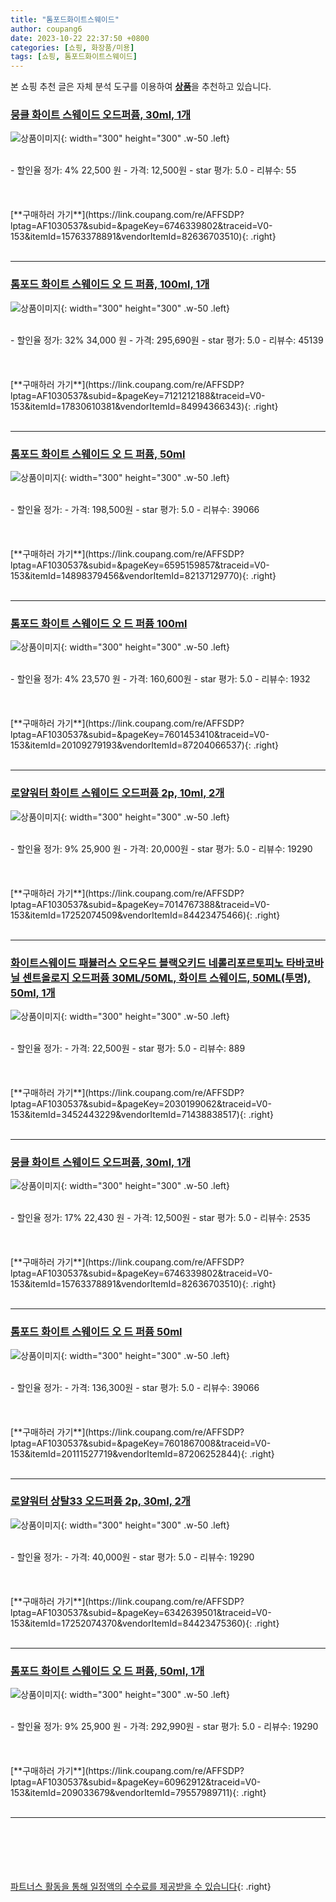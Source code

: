 ```yaml
---
title: "톰포드화이트스웨이드"
author: coupang6
date: 2023-10-22 22:37:50 +0800
categories: [쇼핑, 화장품/미용]
tags: [쇼핑, 톰포드화이트스웨이드]
---
```


본 쇼핑 추천 글은 자체 분석 도구를 이용하여 [**상품**](https://link.coupang.com/a/bao1ui)을 추천하고 있습니다.

### [뭉클 화이트 스웨이드 오드퍼퓸, 30ml, 1개](https://link.coupang.com/re/AFFSDP?lptag=AF1030537&subid=&pageKey=6746339802&traceid=V0-153&itemId=15763378891&vendorItemId=82636703510)

![상품이미지](https://thumbnail7.coupangcdn.com/thumbnails/remote/230x230ex/image/retail/images/5921173168985783-b43b305c-2ea1-4029-af5e-20c3b2a9e653.jpg){: width="300" height="300" .w-50 .left}


<br>
- 할인율 정가: 4%  22,500   원
- 가격: 12,500원
- star 평가: 5.0
- 리뷰수: 55
<br>
<br>
<br>
<br>
[**구매하러 가기**](https://link.coupang.com/re/AFFSDP?lptag=AF1030537&subid=&pageKey=6746339802&traceid=V0-153&itemId=15763378891&vendorItemId=82636703510){: .right}
<br>
<br>

---

### [톰포드 화이트 스웨이드 오 드 퍼퓸, 100ml, 1개](https://link.coupang.com/re/AFFSDP?lptag=AF1030537&subid=&pageKey=7121212188&traceid=V0-153&itemId=17830610381&vendorItemId=84994366343)

![상품이미지](https://thumbnail7.coupangcdn.com/thumbnails/remote/230x230ex/image/vendor_inventory/d450/5f9cc7ebb1fea4cb9b1768ba53f09868cd85e0e38bfc2af9f5c2240e870a.jpg){: width="300" height="300" .w-50 .left}


<br>
- 할인율 정가: 32%  34,000   원
- 가격: 295,690원
- star 평가: 5.0
- 리뷰수: 45139
<br>
<br>
<br>
<br>
[**구매하러 가기**](https://link.coupang.com/re/AFFSDP?lptag=AF1030537&subid=&pageKey=7121212188&traceid=V0-153&itemId=17830610381&vendorItemId=84994366343){: .right}
<br>
<br>

---

### [톰포드 화이트 스웨이드 오 드 퍼퓸, 50ml](https://link.coupang.com/re/AFFSDP?lptag=AF1030537&subid=&pageKey=6595159857&traceid=V0-153&itemId=14898379456&vendorItemId=82137129770)

![상품이미지](https://thumbnail7.coupangcdn.com/thumbnails/remote/230x230ex/image/vendor_inventory/fca3/0b92507807d5932c29d330c95fd78e14ecf05f54cb4fefde5a6fc95953ff.JPG){: width="300" height="300" .w-50 .left}


<br>
- 할인율 정가: 
- 가격: 198,500원
- star 평가: 5.0
- 리뷰수: 39066
<br>
<br>
<br>
<br>
[**구매하러 가기**](https://link.coupang.com/re/AFFSDP?lptag=AF1030537&subid=&pageKey=6595159857&traceid=V0-153&itemId=14898379456&vendorItemId=82137129770){: .right}
<br>
<br>

---

### [톰포드 화이트 스웨이드 오 드 퍼퓸 100ml](https://link.coupang.com/re/AFFSDP?lptag=AF1030537&subid=&pageKey=7601453410&traceid=V0-153&itemId=20109279193&vendorItemId=87204066537)

![상품이미지](https://thumbnail9.coupangcdn.com/thumbnails/remote/230x230ex/image/vendor_inventory/f1c6/fea971b58937b9119d8adbca97b6208db84f2ecdbbcdfc0aa66a52b10fcf.jpg){: width="300" height="300" .w-50 .left}


<br>
- 할인율 정가: 4%  23,570   원
- 가격: 160,600원
- star 평가: 5.0
- 리뷰수: 1932
<br>
<br>
<br>
<br>
[**구매하러 가기**](https://link.coupang.com/re/AFFSDP?lptag=AF1030537&subid=&pageKey=7601453410&traceid=V0-153&itemId=20109279193&vendorItemId=87204066537){: .right}
<br>
<br>

---

### [로얄워터 화이트 스웨이드 오드퍼퓸 2p, 10ml, 2개](https://link.coupang.com/re/AFFSDP?lptag=AF1030537&subid=&pageKey=7014767388&traceid=V0-153&itemId=17252074509&vendorItemId=84423475466)

![상품이미지](https://thumbnail9.coupangcdn.com/thumbnails/remote/230x230ex/image/retail/images/6687796409468008-03c9af5f-39d0-43d6-97cb-ee2962480a0d.jpg){: width="300" height="300" .w-50 .left}


<br>
- 할인율 정가: 9%  25,900   원
- 가격: 20,000원
- star 평가: 5.0
- 리뷰수: 19290
<br>
<br>
<br>
<br>
[**구매하러 가기**](https://link.coupang.com/re/AFFSDP?lptag=AF1030537&subid=&pageKey=7014767388&traceid=V0-153&itemId=17252074509&vendorItemId=84423475466){: .right}
<br>
<br>

---

### [화이트스웨이드 패뷸러스 오드우드 블랙오키드 네롤리포르토피노 타바코바닐 센트올로지 오드퍼퓸 30ML/50ML, 화이트 스웨이드, 50ML(투명), 50ml, 1개](https://link.coupang.com/re/AFFSDP?lptag=AF1030537&subid=&pageKey=2030199062&traceid=V0-153&itemId=3452443229&vendorItemId=71438838517)

![상품이미지](https://thumbnail8.coupangcdn.com/thumbnails/remote/230x230ex/image/vendor_inventory/61c4/06ed1a2e73b66c4ece3b3609f673a9d9af3f33c1983eb8b43ff51243d6c9.png){: width="300" height="300" .w-50 .left}


<br>
- 할인율 정가: 
- 가격: 22,500원
- star 평가: 5.0
- 리뷰수: 889
<br>
<br>
<br>
<br>
[**구매하러 가기**](https://link.coupang.com/re/AFFSDP?lptag=AF1030537&subid=&pageKey=2030199062&traceid=V0-153&itemId=3452443229&vendorItemId=71438838517){: .right}
<br>
<br>

---

### [뭉클 화이트 스웨이드 오드퍼퓸, 30ml, 1개](https://link.coupang.com/re/AFFSDP?lptag=AF1030537&subid=&pageKey=6746339802&traceid=V0-153&itemId=15763378891&vendorItemId=82636703510)

![상품이미지](https://thumbnail7.coupangcdn.com/thumbnails/remote/230x230ex/image/retail/images/5921173168985783-b43b305c-2ea1-4029-af5e-20c3b2a9e653.jpg){: width="300" height="300" .w-50 .left}


<br>
- 할인율 정가: 17%  22,430   원
- 가격: 12,500원
- star 평가: 5.0
- 리뷰수: 2535
<br>
<br>
<br>
<br>
[**구매하러 가기**](https://link.coupang.com/re/AFFSDP?lptag=AF1030537&subid=&pageKey=6746339802&traceid=V0-153&itemId=15763378891&vendorItemId=82636703510){: .right}
<br>
<br>

---

### [톰포드 화이트 스웨이드 오 드 퍼퓸 50ml](https://link.coupang.com/re/AFFSDP?lptag=AF1030537&subid=&pageKey=7601867008&traceid=V0-153&itemId=20111527719&vendorItemId=87206252844)

![상품이미지](https://thumbnail7.coupangcdn.com/thumbnails/remote/230x230ex/image/vendor_inventory/cbc7/8550e7dc7e33b5048f06cf55a5276504ccbf15b42bc796959597df9cb36a.jpg){: width="300" height="300" .w-50 .left}


<br>
- 할인율 정가: 
- 가격: 136,300원
- star 평가: 5.0
- 리뷰수: 39066
<br>
<br>
<br>
<br>
[**구매하러 가기**](https://link.coupang.com/re/AFFSDP?lptag=AF1030537&subid=&pageKey=7601867008&traceid=V0-153&itemId=20111527719&vendorItemId=87206252844){: .right}
<br>
<br>

---

### [로얄워터 상탈33 오드퍼퓸 2p, 30ml, 2개](https://link.coupang.com/re/AFFSDP?lptag=AF1030537&subid=&pageKey=6342639501&traceid=V0-153&itemId=17252074370&vendorItemId=84423475360)

![상품이미지](https://thumbnail6.coupangcdn.com/thumbnails/remote/230x230ex/image/retail/images/5746502411598807-f164359d-d153-4a7f-bb7d-e6d5a844fb47.jpg){: width="300" height="300" .w-50 .left}


<br>
- 할인율 정가: 
- 가격: 40,000원
- star 평가: 5.0
- 리뷰수: 19290
<br>
<br>
<br>
<br>
[**구매하러 가기**](https://link.coupang.com/re/AFFSDP?lptag=AF1030537&subid=&pageKey=6342639501&traceid=V0-153&itemId=17252074370&vendorItemId=84423475360){: .right}
<br>
<br>

---

### [톰포드 화이트 스웨이드 오 드 퍼퓸, 50ml, 1개](https://link.coupang.com/re/AFFSDP?lptag=AF1030537&subid=&pageKey=60962912&traceid=V0-153&itemId=209033679&vendorItemId=79557989711)

![상품이미지](https://thumbnail10.coupangcdn.com/thumbnails/remote/230x230ex/image/vendor_inventory/0690/97aa7aa30476bbadfde66027b5ec68775d7172afada04e0df1f9e7f0c0b1.jpg){: width="300" height="300" .w-50 .left}


<br>
- 할인율 정가: 9%  25,900   원
- 가격: 292,990원
- star 평가: 5.0
- 리뷰수: 19290
<br>
<br>
<br>
<br>
[**구매하러 가기**](https://link.coupang.com/re/AFFSDP?lptag=AF1030537&subid=&pageKey=60962912&traceid=V0-153&itemId=209033679&vendorItemId=79557989711){: .right}
<br>
<br>

---
<br><br><br><br><br> [파트너스 활동을 통해 일정액의 수수료를 제공받을 수 있습니다](https://link.coupang.com/a/bao1ui){: .right}